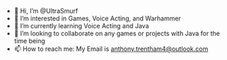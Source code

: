 - 👋 Hi, I’m @UltraSmurf
- 👀 I’m interested in Games, Voice Acting, and Warhammer
- 🌱 I’m currently learning Voice Acting and Java
- 💞️ I’m looking to collaborate on any games or projects with Java for the time being
- 📫 How to reach me: My Email is anthony.trentham4@outlook.com

<!---
UltraSmurf/UltraSmurf is a ✨ special ✨ repository because its `README.md` (this file) appears on your GitHub profile.
You can click the Preview link to take a look at your changes.
--->
